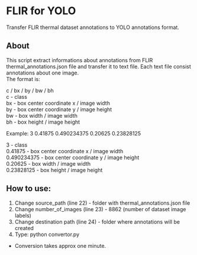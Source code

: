 # FLIR for YOLO
Transfer FLIR thermal dataset annotations to YOLO annotations format. 

## About
This script extract informations about annotations from FLIR thermal_annotations.json file and transfer it to text file. Each text file consist annotations about one image.  
The format is:  

c / bx / by / bw / bh  
c -  class  
bx - box center coordinate x / image width  
by - box center coordinate y / image height  
bw - box width / image width  
bh - box height / image height
  
  
  Example:
  3 0.41875 0.490234375 0.20625 0.23828125
   
   
  3 - class  
  0.41875 - box center coordinate x / image width  
  0.490234375 - box center coordinate y / image height  
  0.20625 - box width / image width  
  0.23828125 - box height / image height  
  
## How to use:
1. Change source_path (line 22) - folder with thermal_annotations.json file 
2. Change number_of_images (line 23) - 8862 (number of dataset image labels)
3. Change destination path (line 24) - folder where annotations will be created
4. Type: python convertor.py 

* Conversion takes approx one minute.
